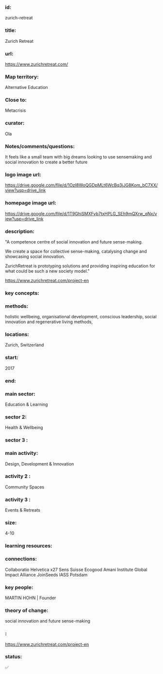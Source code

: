 ### id: 
  zurich-retreat
### title: 
  Zurich Retreat
### url: 
  https://www.zurichretreat.com/
### Map territory: 
  Alternative Education
### Close to: 
  Metacrisis
### curator: 
  Ola
### Notes/comments/questions: 
  It feels like a small team with big dreams looking to use sensemaking and social innovation to create a better future
### logo image url: 
  https://drive.google.com/file/d/1OzI8WoQGDpMLt6WcBq3jJG8Kom_bC7XX/view?usp=drive_link
### homepage image url: 
  https://drive.google.com/file/d/1T9GhiSMXFyb7txHPLG_SEh9mQXrw_qNx/view?usp=drive_link
### description: 
  "A competence centre of social innovation and future sense-making.

We create a space for collective sense-making, catalysing change and showcasing social innovation. 

ZurichRetreat is prototyping solutions and providing inspiring education for what could be such a new society model."

https://www.zurichretreat.com/project-en
### key concepts: 
  
### methods: 
  holistic wellbeing, organisational development, conscious leadership, social innovation and regenerative living methods,
### locations: 
  Zurich, Switzerland
### start: 
  2017
### end: 
  
### main sector: 
  Education & Learning
### sector 2: 
  Health & Wellbeing
### sector 3 : 
  
### main activity: 
  Design, Development & Innovation
### activity 2 : 
  Community Spaces
### activity 3 : 
  Events & Retreats
### size: 
  4-10
### learning resources: 
  
### connections: 
  Collaboratio Helvetica
x27
Sens Suisse
Ecogood
Amani Institute
Global Impact Alliance
JoinSeeds
IASS Potsdam
### key people: 
  MARTIN HOHN | Founder
### theory of change: 
  social innovation and future sense-making
### : 
  https://www.zurichretreat.com/project-en
### status: 
  ✅
